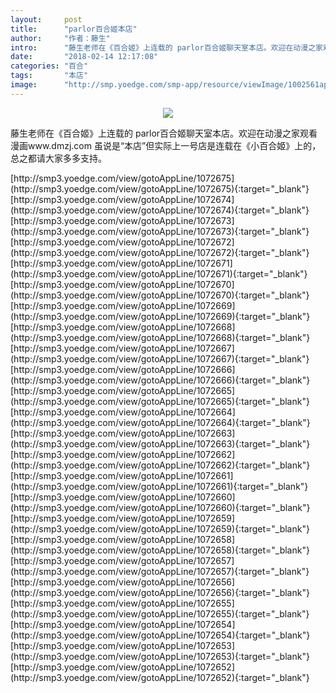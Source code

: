 ```yaml
---
layout:     post
title:      "parlor百合姬本店"
author:     "作者：藤生"
intro:      "藤生老师在《百合姬》上连载的 parlor百合姬聊天室本店。欢迎在动漫之家观看漫画www.dmzj.com 虽说是“本店”但实际上一号店是连载在《小百合姬》上的，总之都请大家多多支持。"
date:       "2018-02-14 12:17:08"
categories: "百合"
tags:       "本店"
image:      "http://smp.yoedge.com/smp-app/resource/viewImage/1002561appline.png"
---
```

<div style="text-align: center">
<p><img src="http://smp.yoedge.com/smp-app/resource/viewImage/1002561appline.png"/></p>
</div>
<p class="post-meta">
<span>藤生老师在《百合姬》上连载的 parlor百合姬聊天室本店。欢迎在动漫之家观看漫画www.dmzj.com 虽说是“本店”但实际上一号店是连载在《小百合姬》上的，总之都请大家多多支持。</span>
</p>
[http://smp3.yoedge.com/view/gotoAppLine/1072675](http://smp3.yoedge.com/view/gotoAppLine/1072675){:target="_blank"}
[http://smp3.yoedge.com/view/gotoAppLine/1072674](http://smp3.yoedge.com/view/gotoAppLine/1072674){:target="_blank"}
[http://smp3.yoedge.com/view/gotoAppLine/1072673](http://smp3.yoedge.com/view/gotoAppLine/1072673){:target="_blank"}
[http://smp3.yoedge.com/view/gotoAppLine/1072672](http://smp3.yoedge.com/view/gotoAppLine/1072672){:target="_blank"}
[http://smp3.yoedge.com/view/gotoAppLine/1072671](http://smp3.yoedge.com/view/gotoAppLine/1072671){:target="_blank"}
[http://smp3.yoedge.com/view/gotoAppLine/1072670](http://smp3.yoedge.com/view/gotoAppLine/1072670){:target="_blank"}
[http://smp3.yoedge.com/view/gotoAppLine/1072669](http://smp3.yoedge.com/view/gotoAppLine/1072669){:target="_blank"}
[http://smp3.yoedge.com/view/gotoAppLine/1072668](http://smp3.yoedge.com/view/gotoAppLine/1072668){:target="_blank"}
[http://smp3.yoedge.com/view/gotoAppLine/1072667](http://smp3.yoedge.com/view/gotoAppLine/1072667){:target="_blank"}
[http://smp3.yoedge.com/view/gotoAppLine/1072666](http://smp3.yoedge.com/view/gotoAppLine/1072666){:target="_blank"}
[http://smp3.yoedge.com/view/gotoAppLine/1072665](http://smp3.yoedge.com/view/gotoAppLine/1072665){:target="_blank"}
[http://smp3.yoedge.com/view/gotoAppLine/1072664](http://smp3.yoedge.com/view/gotoAppLine/1072664){:target="_blank"}
[http://smp3.yoedge.com/view/gotoAppLine/1072663](http://smp3.yoedge.com/view/gotoAppLine/1072663){:target="_blank"}
[http://smp3.yoedge.com/view/gotoAppLine/1072662](http://smp3.yoedge.com/view/gotoAppLine/1072662){:target="_blank"}
[http://smp3.yoedge.com/view/gotoAppLine/1072661](http://smp3.yoedge.com/view/gotoAppLine/1072661){:target="_blank"}
[http://smp3.yoedge.com/view/gotoAppLine/1072660](http://smp3.yoedge.com/view/gotoAppLine/1072660){:target="_blank"}
[http://smp3.yoedge.com/view/gotoAppLine/1072659](http://smp3.yoedge.com/view/gotoAppLine/1072659){:target="_blank"}
[http://smp3.yoedge.com/view/gotoAppLine/1072658](http://smp3.yoedge.com/view/gotoAppLine/1072658){:target="_blank"}
[http://smp3.yoedge.com/view/gotoAppLine/1072657](http://smp3.yoedge.com/view/gotoAppLine/1072657){:target="_blank"}
[http://smp3.yoedge.com/view/gotoAppLine/1072656](http://smp3.yoedge.com/view/gotoAppLine/1072656){:target="_blank"}
[http://smp3.yoedge.com/view/gotoAppLine/1072655](http://smp3.yoedge.com/view/gotoAppLine/1072655){:target="_blank"}
[http://smp3.yoedge.com/view/gotoAppLine/1072654](http://smp3.yoedge.com/view/gotoAppLine/1072654){:target="_blank"}
[http://smp3.yoedge.com/view/gotoAppLine/1072653](http://smp3.yoedge.com/view/gotoAppLine/1072653){:target="_blank"}
[http://smp3.yoedge.com/view/gotoAppLine/1072652](http://smp3.yoedge.com/view/gotoAppLine/1072652){:target="_blank"}


